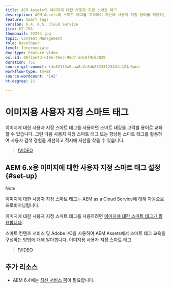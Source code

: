 ```yaml
---
title: AEM Assets의 이미지에 대한 사용자 지정 스마트 태그
description: AEM Assets의 스마트 태그를 교육하여 자산에 사용자 지정 용어를 적용하는 방법에 대해 알아봅니다.
feature: Smart Tags
version: 6.4, 6.5, Cloud Service
jira: KT-795
thumbnail: 22254.jpg
topic: Content Management
role: Developer
level: Intermediate
doc-type: Feature Video
exl-id: 06f2ae4d-c18e-45ed-96d7-ddc6f9c8d829
duration: 751
source-git-commit: f4c621f3a9caa8c2c64b8323312343fe421a5aee
workflow-type: tm+mt
source-wordcount: '142'
ht-degree: 1%

---
```


# 이미지용 사용자 지정 스마트 태그

이미지에 대한 사용자 지정 스마트 태그를 사용하면 스마트 태깅을 고객별 용어로 교육할 수 있습니다.
그런 다음 사용자 지정 스마트 태그 또는 향상된 스마트 태그를 활용하여 사용자 검색 경험을 개선하고 적시에 자산을 찾을 수 있습니다.

>[!VIDEO](https://video.tv.adobe.com/v/22254?quality=12&learn=on)

## AEM 6.x용 이미지에 대한 사용자 지정 스마트 태그 설정{#set-up}

>[!NOTE]
> 이미지에 대한 사용자 지정 스마트 태그는 AEM as a Cloud Service에 대해 자동으로 프로비저닝됩니다.

이미지에 대한 사용자 지정 스마트 태그를 사용하려면 [이미지에 대한 스마트 태그가 필요합니다](./image-smart-tags.md#set-up).

스마트 컨텐츠 서비스 및 Adobe I/O을 사용하여 AEM Assets에서 스마트 태그 교육을 구성하는 방법에 대해 알아봅니다. 이미지용 사용자 지정 스마트 태그

>[!VIDEO](https://video.tv.adobe.com/v/23405?quality=12&learn=on)

## 추가 리소스

* AEM 6.4에는 [최신 서비스 팩](https://experienceleague.adobe.com/docs/experience-manager-release-information/aem-release-updates/aem-releases-updates.html#aem-64)이 필요합니다.
